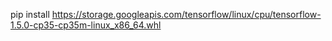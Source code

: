 pip install https://storage.googleapis.com/tensorflow/linux/cpu/tensorflow-1.5.0-cp35-cp35m-linux_x86_64.whl  
